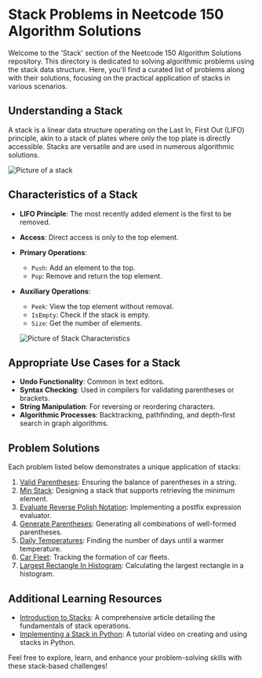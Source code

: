 # Stack Problems in Neetcode 150 Algorithm Solutions

Welcome to the 'Stack' section of the Neetcode 150 Algorithm Solutions repository. This directory is dedicated to solving algorithmic problems using the stack data structure. Here, you'll find a curated list of problems along with their solutions, focusing on the practical application of stacks in various scenarios.

## Understanding a Stack

A stack is a linear data structure operating on the Last In, First Out (LIFO) principle, akin to a stack of plates where only the top plate is directly accessible. Stacks are versatile and are used in numerous algorithmic solutions.

![Picture of a stack](https://www.tutorialspoint.com/data_structures_algorithms/images/stack_representation.jpg)

## Characteristics of a Stack

- **LIFO Principle**: The most recently added element is the first to be removed.
- **Access**: Direct access is only to the top element.
- **Primary Operations**: 
  - `Push`: Add an element to the top.
  - `Pop`: Remove and return the top element.
- **Auxiliary Operations**:
  - `Peek`: View the top element without removal.
  - `IsEmpty`: Check if the stack is empty.
  - `Size`: Get the number of elements.
 
  ![Picture of Stack Characteristics](https://i0.wp.com/www.admixweb.com/wp-content/uploads/2017/06/Stack-JavaScript-1.png?ssl=1)

## Appropriate Use Cases for a Stack

- **Undo Functionality**: Common in text editors.
- **Syntax Checking**: Used in compilers for validating parentheses or brackets.
- **String Manipulation**: For reversing or reordering characters.
- **Algorithmic Processes**: Backtracking, pathfinding, and depth-first search in graph algorithms.

## Problem Solutions

Each problem listed below demonstrates a unique application of stacks:

1. [Valid Parentheses](/Stack/Solutions/Valid%20Parentheses.py): Ensuring the balance of parentheses in a string.
2. [Min Stack](/Stack/Solutions/Min%20Stack.py): Designing a stack that supports retrieving the minimum element.
3. [Evaluate Reverse Polish Notation](/Stack/Solutions/Evaluate%20Reverse%20Polish%20Notation.py): Implementing a postfix expression evaluator.
4. [Generate Parentheses](/Stack/Solutions/Generate%20Parentheses.py): Generating all combinations of well-formed parentheses.
5. [Daily Temperatures](/Stack/Solutions/Daily%20Temperatures.py): Finding the number of days until a warmer temperature.
6. [Car Fleet](/Stack/Solutions/Car%20Fleet.py): Tracking the formation of car fleets.
7. [Largest Rectangle In Histogram](/Stack/Solutions/Largest%20Rectangle%20In%20Histogram.py): Calculating the largest rectangle in a histogram.

## Additional Learning Resources

- [Introduction to Stacks](https://example.com/intro-to-stacks): A comprehensive article detailing the fundamentals of stack operations.
- [Implementing a Stack in Python](https://example.com/stack-implementation): A tutorial video on creating and using stacks in Python.

Feel free to explore, learn, and enhance your problem-solving skills with these stack-based challenges!
